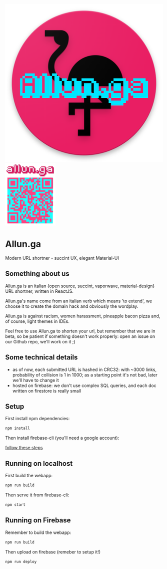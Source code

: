 ![logo](assets/logo_xs.png) ![qrcode](assets/qrcode_xs.png)

# Allun.ga

Modern URL shortner - succint UX, elegant Material-UI

## Something about us

Allun.ga is an italian {open source, succint, vaporwave, material-design} URL shortner, written in ReactJS.

Allun.ga's name come from an italian verb which means 'to extend', we choose it to create the domain hack and obviously the wordplay.

Allun.ga is against racism, women harassment, pineapple bacon pizza and, of course, light themes in IDEs.

Feel free to use Allun.ga to shorten your url, but remember that we are in beta, so be patient if something doesn't work properly: open an issue on our Github repo, we'll work on it ;)

## Some technical details

- as of now, each submitted URL is hashed in CRC32: with ~3000 links, probability of collision is 1 in 1000; as a starting point it's not bad, later we'll have to change it
- hosted on firebase: we don't use complex SQL queries, and each doc written on firestore is really small

## Setup

First install npm dependencies:

```sh
npm install
```

Then install firebase-cli (you'll need a google account):

[follow these steps](https://firebase.google.com/docs/web/setup)

## Running on localhost

First build the webapp:

```sh
npm run build
```

Then serve it from firebase-cli:

```sh
npm start
```

## Running on Firebase

Remember to build the webapp:

```sh
npm run build
```

Then upload on firebase (remeber to setup it!)

```sh
npm run deploy
```
